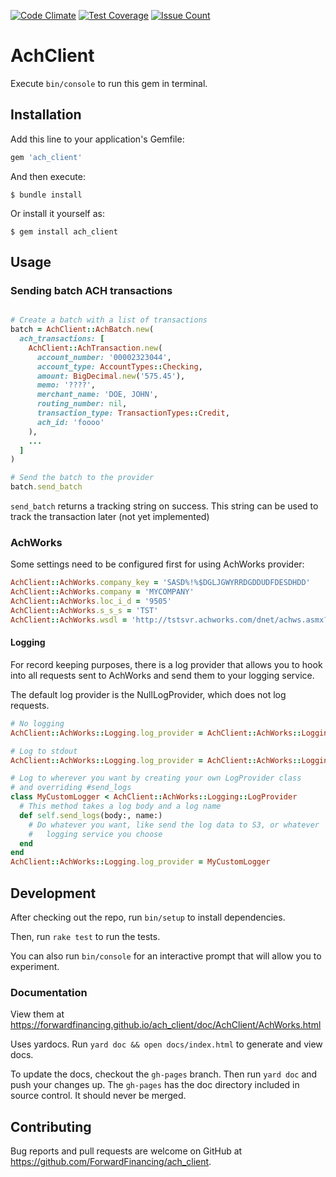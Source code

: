 [![Code Climate](https://codeclimate.com/repos/57a229c5c6e5cf08910039d4/badges/105ddb79b7f5c008bccd/gpa.svg)](https://codeclimate.com/repos/57a229c5c6e5cf08910039d4/feed)
[![Test Coverage](https://codeclimate.com/repos/57a229c5c6e5cf08910039d4/badges/105ddb79b7f5c008bccd/coverage.svg)](https://codeclimate.com/repos/57a229c5c6e5cf08910039d4/coverage)
[![Issue Count](https://codeclimate.com/repos/57a229c5c6e5cf08910039d4/badges/105ddb79b7f5c008bccd/issue_count.svg)](https://codeclimate.com/repos/57a229c5c6e5cf08910039d4/feed)

# AchClient

Execute `bin/console` to run this gem in terminal.

## Installation

Add this line to your application's Gemfile:

```ruby
gem 'ach_client'
```

And then execute:

    $ bundle install

Or install it yourself as:

    $ gem install ach_client

## Usage

### Sending batch ACH transactions


```ruby

# Create a batch with a list of transactions
batch = AchClient::AchBatch.new(
  ach_transactions: [
    AchClient::AchTransaction.new(
      account_number: '00002323044',
      account_type: AccountTypes::Checking,
      amount: BigDecimal.new('575.45'),
      memo: '????',
      merchant_name: 'DOE, JOHN',
      routing_number: nil,
      transaction_type: TransactionTypes::Credit,
      ach_id: 'foooo'
    ),
    ...
  ]
)

# Send the batch to the provider
batch.send_batch
```

`send_batch` returns a tracking string on success.
This string can be used to track the transaction later (not yet implemented)


### AchWorks

Some settings need to be configured first for using AchWorks provider:

```ruby
AchClient::AchWorks.company_key = 'SASD%!%$DGLJGWYRRDGDDUDFDESDHDD'
AchClient::AchWorks.company = 'MYCOMPANY'
AchClient::AchWorks.loc_i_d = '9505'
AchClient::AchWorks.s_s_s = 'TST'
AchClient::AchWorks.wsdl = 'http://tstsvr.achworks.com/dnet/achws.asmx?wsdl'
```

#### Logging

For record keeping purposes, there is a log provider that allows you to hook
into all requests sent to AchWorks and send them to your logging service.

The default log provider is the NullLogProvider, which does not log requests.

```ruby
# No logging
AchClient::AchWorks::Logging.log_provider = AchClient::AchWorks::Logging::NullLogProvider

# Log to stdout
AchClient::AchWorks::Logging.log_provider = AchClient::AchWorks::Logging::StdoutLogProvider

# Log to wherever you want by creating your own LogProvider class
# and overriding #send_logs
class MyCustomLogger < AchClient::AchWorks::Logging::LogProvider
  # This method takes a log body and a log name
  def self.send_logs(body:, name:)
    # Do whatever you want, like send the log data to S3, or whatever
    #   logging service you choose
  end
end
AchClient::AchWorks::Logging.log_provider = MyCustomLogger

```

## Development

After checking out the repo, run `bin/setup` to install dependencies.

Then, run `rake test` to run the tests.

You can also run `bin/console` for an interactive prompt that
will allow you to experiment.


### Documentation

View them at https://forwardfinancing.github.io/ach_client/doc/AchClient/AchWorks.html

Uses yardocs. Run `yard doc && open docs/index.html` to generate and view docs.

To update the docs, checkout the `gh-pages` branch.
Then run `yard doc` and push your changes up.
The `gh-pages` has the doc directory included in source control. It should
never be merged.

## Contributing

Bug reports and pull requests are welcome on GitHub at
https://github.com/ForwardFinancing/ach_client.
